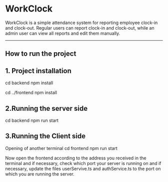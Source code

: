 # WorkClock

WorkClock is a simple attendance system for reporting employee clock-in and clock-out. Regular users can report clock-in and clock-out, while an admin user can view all reports and edit them manually.

---

##  How to run the project

## 1. Project installation

cd backend
npm install

cd ../frontend
npm install

## 2.Running the server side

cd backend
npm run start

## 3.Running the Client side

Opening of another terminal
cd frontend
npm run start


Now open the frontend according to the address you received in the terminal
and if necessary, check which port your server is running on and if necessary, update the files
userServive.ts and authService.ts to the port on which you are running the server.
